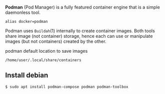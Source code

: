 **Podman**  (Pod Manager) is a fully featured container engine that is a simple daemonless tool.
```
alias docker=podman
```

Podman uses `Buildah`(1) internally to create container images. 
Both tools share image (not container) storage, hence each can use or manipulate images (but not containers) created by the other.


podman default location to save images
```
/home/user/.local/share/containers
```

## Install debian
```
$ sudo apt install podman-compose podman podman-toolbox
```

